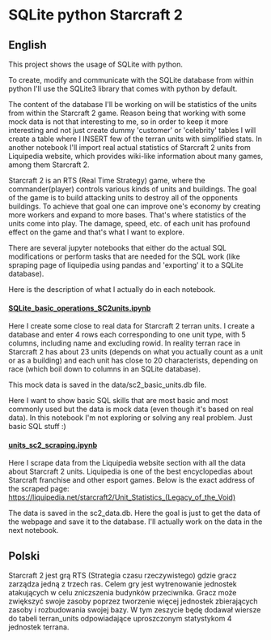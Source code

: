 # SQLite python Starcraft 2

## English
This project shows the usage of SQLite with python. 

To create, modify and communicate with the SQLite database from within python I'll use the SQLite3 library that comes with python by default.

The content of the database I'll be working on will be statistics of the units from within the Starcraft 2 game. Reason being that working with some mock data is not that interesting to me, so in order to keep it more interesting and not just create dummy 'customer' or 'celebrity' tables I will create a table where I INSERT few of the terran units with simplified stats. In another notebook I'll import real actual statistics of Starcraft 2 units from Liquipedia website, which provides wiki-like information about many games, among them Starcraft 2.

Starcraft 2 is an RTS (Real Time Strategy) game, where the commander(player) controls various kinds of units and buildings. The goal of the game is to build attacking units to destroy all of the opponents buildings. To achieve that goal one can improve one's economy by creating more workers and expand to more bases. That's where statistics of the units come into play. The damage, speed, etc. of each unit has profound effect on the game and that's what I want to explore.

There are several jupyter notebooks that either do the actual SQL modifications or perform tasks that are needed for the SQL work (like spraping page of liquipedia using pandas and 'exporting' it to a SQLite database).

Here is the description of what I actually do in each notebook.

#### [SQLite_basic_operations_SC2units.ipynb](SQLite_basic_operations_SC2units.ipynb)

Here I create some close to real data for Starcraft 2 terran units. I create a database and enter 4 rows each corresponding to one unit type, with 5 columns, including name and excluding rowid. In reality terran race in Starcraft 2 has about 23 units (depends on what you actually count as a unit or as a building) and each unit has close to 20 characterists, depending on race (which boil down to columns in an SQLite database). 

This mock data is saved in the data/sc2_basic_units.db file.

Here I want to show basic SQL skills that are most basic and most commonly used but the data is mock data (even though it's based on real data). In this notebook I'm not exploring or solving any real problem. Just basic SQL stuff :)



#### [units_sc2_scraping.ipynb](units_sc2_scraping.ipynb)

Here I scrape data from the Liquipedia website section with all the data about Starcraft 2 units. Liquipedia is one of the best encyclopedias about Starcraft franchise and other esport games. Below is the exact address of the scraped page:
https://liquipedia.net/starcraft2/Unit_Statistics_(Legacy_of_the_Void)

The data is saved in the sc2_data.db. Here the goal is just to get the data of the webpage and save it to the database. I'll actually work on the data in the next notebook.



## Polski


Starcraft 2 jest grą RTS (Strategia czasu rzeczywistego) gdzie gracz zarządza jedną z trzech ras. Celem gry jest wytrenowanie jednostek atakujących w celu zniczszenia budynków przeciwnika. Gracz może zwiększyć swoje zasoby poprzez tworzenie więcej jednostek zbierających zasoby i rozbudowania swojej bazy.
W tym zeszycie będę dodawał wiersze do tabeli terran_units odpowiadające uproszczonym statystykom 4 jednostek terrana.
